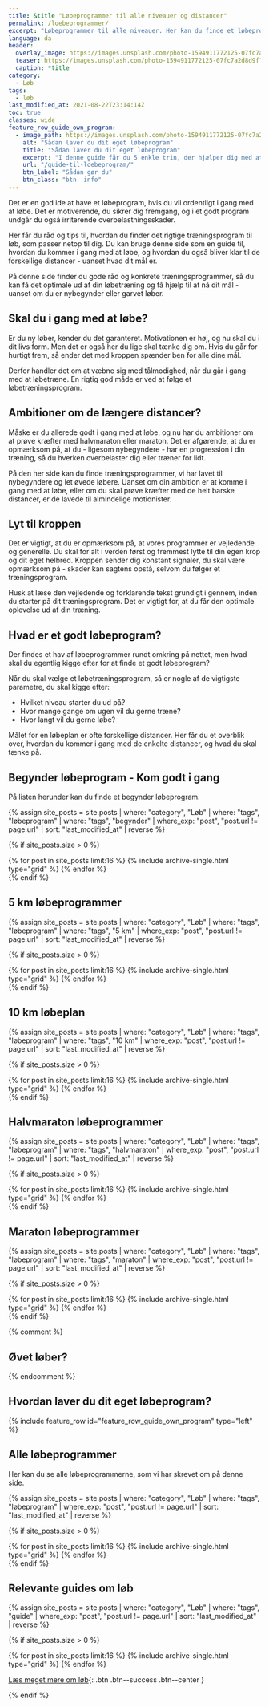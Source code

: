 ```yaml
---
title: &title "Løbeprogrammer til alle niveauer og distancer"
permalink: /loebeprogrammer/
excerpt: "Løbeprogrammer til alle niveauer. Her kan du finde et løbeprogram, der passer til dig. Der er løbetræningsprogrammer til at blive hurtigere på 5km, 10 km, halvmaraton og maraton."
language: da
header:
  overlay_image: https://images.unsplash.com/photo-1594911772125-07fc7a2d8d9f?ixid=MnwxMjA3fDB8MHxwaG90by1wYWdlfHx8fGVufDB8fHx8&ixlib=rb-1.2.1&auto=format&fit=crop&h=630&w=1200&q=60
  teaser: https://images.unsplash.com/photo-1594911772125-07fc7a2d8d9f?ixid=MnwxMjA3fDB8MHxwaG90by1wYWdlfHx8fGVufDB8fHx8&ixlib=rb-1.2.1&auto=format&fit=crop&h=300&w=400&q=10
  caption: *title
category:
  - Løb
tags:
  - løb
last_modified_at: 2021-08-22T23:14:14Z
toc: true
classes: wide
feature_row_guide_own_program:
  - image_path: https://images.unsplash.com/photo-1594911772125-07fc7a2d8d9f?ixid=MnwxMjA3fDB8MHxwaG90by1wYWdlfHx8fGVufDB8fHx8&ixlib=rb-1.2.1&auto=format&fit=crop&h=300&w=400&q=10
    alt: "Sådan laver du dit eget løbeprogram"
    title: "Sådan laver du dit eget løbeprogram"
    excerpt: "I denne guide får du 5 enkle trin, der hjælper dig med at planlægge din løbetræning – uanset om du er begynder eller erfaren løber."
    url: "/guide-til-loebeprogram/"
    btn_label: "Sådan gør du"
    btn_class: "btn--info"
---
```


Det er en god ide at have et løbeprogram, hvis du vil ordentligt i gang med at løbe. Det er motiverende, du sikrer dig fremgang, og i et godt program undgår du også irriterende overbelastningsskader.

Her får du råd og tips til, hvordan du finder det rigtige træningsprogram til løb, som passer netop til dig. Du kan bruge denne side som en guide til, hvordan du kommer i gang med at løbe, og hvordan du også bliver klar til de forskellige distancer - uanset hvad dit mål er.

På denne side finder du gode råd og konkrete træningsprogrammer, så du kan få det optimale ud af din løbetræning og få hjælp til at nå dit mål - uanset om du er nybegynder eller garvet løber.

## Skal du i gang med at løbe?

Er du ny løber, kender du det garanteret. Motivationen er høj, og nu skal du i dit livs form. Men det er også her du lige skal tænke dig om. Hvis du går for hurtigt frem, så ender det med kroppen spænder ben for alle dine mål.

Derfor handler det om at væbne sig med tålmodighed, når du går i gang med at løbetræne. En rigtig god måde er ved at følge et løbetræningsprogram.

## Ambitioner om de længere distancer?

Måske er du allerede godt i gang med at løbe, og nu har du ambitioner om at prøve kræfter med halvmaraton eller maraton. Det er afgørende, at du er opmærksom på, at du - ligesom nybegyndere - har en progression i din træning, så du hverken overbelaster dig eller træner for lidt.

På den her side kan du finde træningsprogrammer, vi har lavet til nybegyndere og let øvede løbere. Uanset om din ambition er at komme i gang med at løbe, eller om du skal prøve kræfter med de helt barske distancer, er de lavede til almindelige motionister.

## Lyt til kroppen

Det er vigtigt, at du er opmærksom på, at vores programmer er vejledende og generelle. Du skal for alt i verden først og fremmest lytte til din egen krop og dit eget helbred. Kroppen sender dig konstant signaler, du skal være opmærksom på - skader kan sagtens opstå, selvom du følger et træningsprogram.

Husk at læse den vejledende og forklarende tekst grundigt i gennem, inden du starter på dit træningsprogram. Det er vigtigt for, at du får den optimale oplevelse ud af din træning.

## Hvad er et godt løbeprogram?

Der findes et hav af løbeprogrammer rundt omkring på nettet, men hvad skal du egentlig kigge efter for at finde et godt løbeprogram?

Når du skal vælge et løbetræningsprogram, så er nogle af de vigtigste parametre, du skal kigge efter:

- Hvilket niveau starter du ud på?
- Hvor mange gange om ugen vil du gerne træne?
- Hvor langt vil du gerne løbe?

Målet for en løbeplan er ofte forskellige distancer. Her får du et overblik over, hvordan du kommer i gang med de enkelte distancer, og hvad du skal tænke på.

## Begynder løbeprogram - Kom godt i gang

På listen herunder kan du finde et begynder løbeprogram.

{% assign site_posts = site.posts | where: "category", "Løb" | where: "tags", "løbeprogram" | where: "tags", "begynder" | where_exp: "post", "post.url != page.url" | sort: "last_modified_at" | reverse %}

{% if site_posts.size > 0 %}
<div class="feature__wrapper">
  {% for post in site_posts limit:16 %}
    {% include archive-single.html type="grid" %}
  {% endfor %}
</div>
{% endif %}

## 5 km løbeprogrammer

{% assign site_posts = site.posts | where: "category", "Løb" | where: "tags", "løbeprogram" | where: "tags", "5 km" | where_exp: "post", "post.url != page.url" | sort: "last_modified_at" | reverse %}

{% if site_posts.size > 0 %}
<div class="feature__wrapper">
  {% for post in site_posts limit:16 %}
    {% include archive-single.html type="grid" %}
  {% endfor %}
</div>
{% endif %}

## 10 km løbeplan

{% assign site_posts = site.posts | where: "category", "Løb" | where: "tags", "løbeprogram" | where: "tags", "10 km" | where_exp: "post", "post.url != page.url" | sort: "last_modified_at" | reverse %}

{% if site_posts.size > 0 %}
<div class="feature__wrapper">
  {% for post in site_posts limit:16 %}
    {% include archive-single.html type="grid" %}
  {% endfor %}
</div>
{% endif %}

## Halvmaraton løbeprogrammer

{% assign site_posts = site.posts | where: "category", "Løb" | where: "tags", "løbeprogram" | where: "tags", "halvmaraton" | where_exp: "post", "post.url != page.url" | sort: "last_modified_at" | reverse %}

{% if site_posts.size > 0 %}
<div class="feature__wrapper">
  {% for post in site_posts limit:16 %}
    {% include archive-single.html type="grid" %}
  {% endfor %}
</div>
{% endif %}

## Maraton løbeprogrammer

{% assign site_posts = site.posts | where: "category", "Løb" | where: "tags", "løbeprogram" | where: "tags", "maraton" | where_exp: "post", "post.url != page.url" | sort: "last_modified_at" | reverse %}

{% if site_posts.size > 0 %}
<div class="feature__wrapper">
  {% for post in site_posts limit:16 %}
    {% include archive-single.html type="grid" %}
  {% endfor %}
</div>
{% endif %}

{% comment %}

## Øvet løber?

{% endcomment %}

## Hvordan laver du dit eget løbeprogram?

{% include feature_row id="feature_row_guide_own_program" type="left" %}

## Alle løbeprogrammer

Her kan du se alle løbeprogrammerne, som vi har skrevet om på denne side.

{% assign site_posts = site.posts | where: "category", "Løb" | where: "tags", "løbeprogram" | where_exp: "post", "post.url != page.url" | sort: "last_modified_at" | reverse %}

{% if site_posts.size > 0 %}
<div class="feature__wrapper">
  {% for post in site_posts limit:16 %}
    {% include archive-single.html type="grid" %}
  {% endfor %}
</div>
{% endif %}

## Relevante guides om løb

{% assign site_posts = site.posts | where: "category", "Løb" | where: "tags", "guide" | where_exp: "post", "post.url != page.url" | sort: "last_modified_at" | reverse %}

{% if site_posts.size > 0 %}
<div class="feature__wrapper" markdown="1">
  {% for post in site_posts limit:16 %}
    {% include archive-single.html type="grid" %}
  {% endfor %}

[Læs meget mere om løb](/loebesiden/){: .btn .btn--success .btn--center }
</div>
{% endif %}